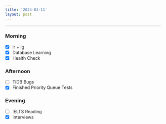 ```yaml
---
title: '2024-03-11'
layout: post
---
```


---

### Morning

- [x] lr + lg
- [x] Database Learning
- [x] Health Check

### Afternoon

- [ ] TiDB Bugs
- [x] Finished Priority Queue Tests

### Evening

- [ ] IELTS Reading
- [x] Interviews
